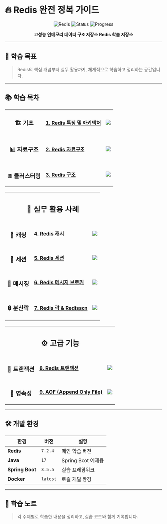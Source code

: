# 🔥 Redis 완전 정복 가이드

<div align="center">

![Redis](https://img.shields.io/badge/redis-%23DD0031.svg?style=for-the-badge&logo=redis&logoColor=white)
![Status](https://img.shields.io/badge/Status-Learning-brightgreen?style=for-the-badge)
![Progress](https://img.shields.io/badge/Progress-0%25-red?style=for-the-badge)

**고성능 인메모리 데이터 구조 저장소 Redis 학습 저장소**

</div>

---

## 🎯 학습 목표

> Redis의 핵심 개념부터 실무 활용까지, 체계적으로 학습하고 정리하는 공간입니다.

---

## 📚 학습 목차

<table>
  <tr>
    <td align="center">
      <h3>🏗️ 기초</h3>
    </td>
    <td>
      <h4><a href="#1-redis-특징-및-아키텍처">1. Redis 특징 및 아키텍처</a></h4>
    </td>
    <td align="center">
      <img src="https://img.shields.io/badge/완료-0%25-lightgrey" />
    </td>
  </tr>
  <tr>
    <td align="center">
      <h3>📊 자료구조</h3>
    </td>
    <td>
      <h4><a href="#2-redis-자료구조">2. Redis 자료구조</a></h4>
    </td>
    <td align="center">
      <img src="https://img.shields.io/badge/완료-0%25-lightgrey" />
    </td>
  </tr>
  <tr>
    <td align="center">
      <h3>🌐 클러스터링</h3>
    </td>
    <td>
      <h4><a href="#3-redis-구조">3. Redis 구조</a></h4>
    </td>
    <td align="center">
      <img src="https://img.shields.io/badge/완료-0%25-lightgrey" />
    </td>
  </tr>
</table>

<table>
  <tr>
    <td colspan="3" align="center">
      <h2>💼 실무 활용 사례</h2>
    </td>
  </tr>
  <tr>
    <td align="center">
      <h3>💨 캐싱</h3>
    </td>
    <td>
      <h4><a href="#4-redis-캐시-활용-사례">4. Redis 캐시</a></h4>
    </td>
    <td align="center">
      <img src="https://img.shields.io/badge/완료-0%25-lightgrey" />
    </td>
  </tr>
  <tr>
    <td align="center">
      <h3>🔐 세션</h3>
    </td>
    <td>
      <h4><a href="#5-redis-세션-활용-사례">5. Redis 세션</a></h4>
    </td>
    <td align="center">
      <img src="https://img.shields.io/badge/완료-0%25-lightgrey" />
    </td>
  </tr>
  <tr>
    <td align="center">
      <h3>📨 메시징</h3>
    </td>
    <td>
      <h4><a href="#6-redis-메시지-브로커-활용-사례">6. Redis 메시지 브로커</a></h4>
    </td>
    <td align="center">
      <img src="https://img.shields.io/badge/완료-0%25-lightgrey" />
    </td>
  </tr>
  <tr>
    <td align="center">
      <h3>🔒 분산락</h3>
    </td>
    <td>
      <h4><a href="#7-redis-락--redisson-활용-사례">7. Redis 락 & Redisson</a></h4>
    </td>
    <td align="center">
      <img src="https://img.shields.io/badge/완료-0%25-lightgrey" />
    </td>
  </tr>
</table>

<table>
  <tr>
    <td colspan="3" align="center">
      <h2>⚙️ 고급 기능</h2>
    </td>
  </tr>
  <tr>
    <td align="center">
      <h3>🔄 트랜잭션</h3>
    </td>
    <td>
      <h4><a href="#8-redis-트랜잭션">8. Redis 트랜잭션</a></h4>
    </td>
    <td align="center">
      <img src="https://img.shields.io/badge/완료-0%25-lightgrey" />
    </td>
  </tr>
  <tr>
    <td align="center">
      <h3>💾 영속성</h3>
    </td>
    <td>
      <h4><a href="#9-aof-append-only-file">9. AOF (Append Only File)</a></h4>
    </td>
    <td align="center">
      <img src="https://img.shields.io/badge/완료-0%25-lightgrey" />
    </td>
  </tr>
</table>

---

## 🛠️ 개발 환경

<div align="center">

| 환경 | 버전       | 설명 |
|------|----------|------|
| **Redis** | `7.2.4`  | 메인 학습 버전 |
| **Java** | `17`     | Spring Boot 예제용 |
| **Spring Boot** | `3.5.5`  | 실습 프레임워크 |
| **Docker** | `latest` | 로컬 개발 환경 |

</div>

---

## 📝 학습 노트

> 각 주제별로 학습한 내용을 정리하고, 실습 코드와 함께 기록합니다.

